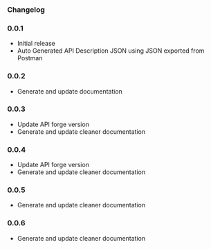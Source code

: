 ### Changelog

### 0.0.1
- Initial release 
- Auto Generated API Description JSON using JSON exported from Postman

### 0.0.2
- Generate and update documentation

### 0.0.3
- Update API forge version
- Generate and update cleaner documentation
 
### 0.0.4
- Update API forge version
- Generate and update cleaner documentation

### 0.0.5
- Generate and update cleaner documentation

### 0.0.6
- Generate and update cleaner documentation
